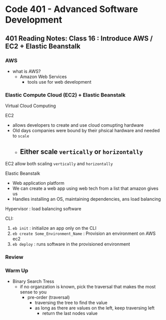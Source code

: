 # Code 401 - Advanced Software Development

## 401 Reading Notes: Class 16 : Introduce AWS / EC2 + Elastic Beanstalk

### AWS

- what is AWS?
  - Amazon Web Services
    - tools use for web development

### Elastic Compute Cloud (EC2) + Elastic Beanstalk

Virtual Cloud Computing

EC2
  - allows developers to create and use cloud comupting hardware 
  - Old days companies were bound by their phsical hardware and needed to `scale`
    - Either scale `vertically` or  `horizontally`
      - 
EC2 allow both scaling `vertically` and  `horizontally`

Elastic Beanstalk
  - Web application platform
  - We can create a web app using web tech from a list that amazon gives us
  - Handles installing an OS, maintaining dependencies, ans load balancing

Hypervisor : load balancing software

CLI:
1. `eb init` : initialize an app only on the CLI
2. `eb create Some_Environment_Name` : Provision an environment on AWS ec2
3. `eb deploy` : runs software in the provisioned environment

### Review

### Warm Up

- Binary Search Tress
  - if no organzation is known, pick the traversal that makes the most sense to you
    - pre-order (traversal)
      - traversing the tree to find the value
      - as long as there are values on the left, keep traversing left
        - return the last nodes value


